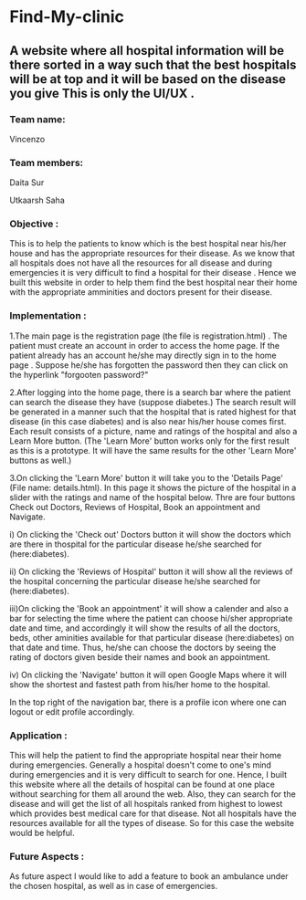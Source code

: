 # Find-My-clinic
## A website where all hospital information will be there sorted in a way  such that the best hospitals will be at top and it will be based on the disease you give    This is only the UI/UX .
### Team name:
Vincenzo
### Team members: 
Daita Sur

Utkaarsh Saha


### Objective : 
This is to help the patients to know which is the best hospital near his/her house and has the appropriate resources for their disease. As we know that all hospitals does not have all the resources for all disease and during emergencies it is very difficult to find a hospital for their disease . Hence we built this website in order to help them find the best hospital near their home with the appropriate amminities and doctors present for their disease.

### Implementation :

1.The main page is the registration page (the file is registration.html) . The patient must create an account in order to access the home page.
  If the patient already has an account he/she may directly sign in to the home page .
  Suppose he/she has forgotten the password then they can click on the hyperlink "forgooten password?"
  
2.After logging into the home page, there is a search bar where the patient can search the disease they have (suppose diabetes.) The search result will be generated   in a manner such that the hospital that is rated highest for that disease (in this case diabetes) and is also near his/her house comes first. Each result consists   of a picture, name and ratings of the hospital and also a Learn More button. (The 'Learn More' button works only for the first result as this is a prototype. It     will have the same results for the other 'Learn More' buttons as well.)

3.On clicking the 'Learn More' button it will take you to the 'Details Page' (File name: details.html). In this page it shows the picture of the hospital in a slider with the ratings and name of the hospital below. Thre are four buttons Check out Doctors, Reviews of Hospital, Book an appointment and Navigate.

   i) On clicking the 'Check out' Doctors button it will show the doctors which are there in thospital for the particular disease he/she searched for  
      (here:diabetes).
      
   ii)  On clicking the 'Reviews of Hospital' button it will show all the reviews of the hospital concerning the particular disease he/she searched for
        (here:diabetes).
        
   iii)On clicking the 'Book an appointment' it will show a calender and also a bar for selecting the time where the patient can choose hi/sher appropriate date and 
       time, and accordingly it will show the results of all the doctors, beds, other aminities available for that particular disease (here:diabetes) on that date 
       and time. Thus, he/she can choose the doctors by seeing the rating of doctors given beside their names and book an appointment.
       
   iv) On clicking the  'Navigate' button it will open Google Maps where it will show the shortest and fastest path from his/her home to the hospital.
   
In the top right of the navigation bar, there is a profile icon where one can logout or edit profile accordingly.

### Application :
This will help the patient to find the appropriate hospital near their home during emergencies. Generally a hospital doesn't come to one's mind during emergencies and it is very difficult to search for one. Hence, I built this website where all the details of hospital can be found at one place without searching for them all around the web. Also, they can search for the disease and will get the list of all hospitals ranked from highest to lowest which provides best medical care for that disease. Not all hospitals have the resources available for all the types of disease. So for this case the website would be helpful.

### Future Aspects :
As future aspect I would like to add a feature to book an ambulance under the chosen hospital, as well as in case of emergencies.
